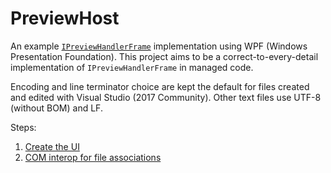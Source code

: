 # PreviewHost

An example [`IPreviewHandlerFrame`](https://docs.microsoft.com/en-us/windows/desktop/api/shobjidl_core/nn-shobjidl_core-ipreviewhandlerframe) implementation using WPF (Windows Presentation Foundation). This project aims to be a correct-to-every-detail implementation of `IPreviewHandlerFrame` in managed code.

Encoding and line terminator choice are kept the default for files created and edited with Visual Studio (2017 Community). Other text files use UTF-8 (without BOM) and LF.

Steps:

1. [Create the UI](https://geelaw.blog/entries/ipreviewhandlerframe-wpf-1-ui-assoc/#create-ui)
2. [COM interop for file associations](https://geelaw.blog/entries/ipreviewhandlerframe-wpf-1-ui-assoc/#com-assoc)
